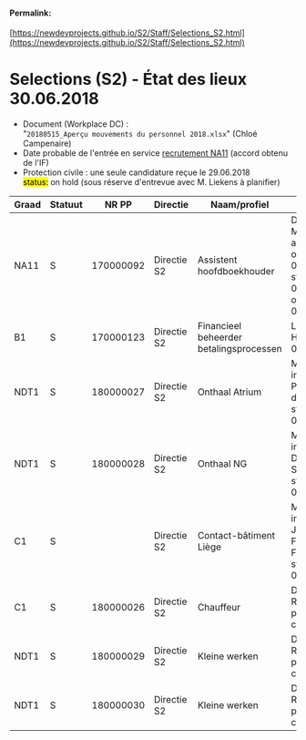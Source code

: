 <link rel="stylesheet" href="https://newdevprojects.github.io/S2/S2.css">

#### Permalink: 
[https://newdevprojects.github.io/S2/Staff/Selections_S2.html](https://newdevprojects.github.io/S2/Staff/Selections_S2.html)

# Selections (S2) - &Eacute;tat des lieux 30.06.2018

* Document (Workplace DC) :  
"`20180515_Aperçu mouvements du personnel 2018.xlsx`" (Chloé Campenaire)
* Date probable de l'entrée en service [recrutement NA11](http://nimb.ws/jNcbgk) (accord obtenu de l'IF)
* Protection civile : une seule candidature reçue le 29.06.2018<br><mark>status:</mark> on hold (sous réserve d'entrevue avec M. Liekens à planifier)

| Graad | Statuut | NR PP | Directie | Naam/profiel | SVZ | Taalrol |
| --- | --- | --- | --- | --- | --- | --- |
| NA11 | S | 170000092 | Directie S2 | Assistent hoofdboekhouder | Denis Mailleux<br>akkoord IF op 07.06.2018<br>start: 01.08.2018 of 01.09.2018 | FR |
|  B1 | S | 170000123 | Directie S2 |  Financieel beheerder betalingsprocessen | Liesbeth Hollevoet  - 01.03.2018 | NL |
| NDT1 | S | 180000027 | Directie S2 | Onthaal Atrium | Mobilité interne Ingrid Peeterman de S4<br>start: 01.09.2018 | NL |
| NDT1 | S | 180000028 | Directie S2 | Onthaal NG | Mobilité interne Greta D'Haen de S4<br>start: 01.09.2018 | NL |
| C1 | S | &nbsp; | Directie S2 | Contact-bâtiment Liège | Mobilité interne Jean-François Falise de S4<br>start: 01.07.2018 | FR |
| C1 | S | 180000026 | Directie S2 | Chauffeur | Détachement Réforme protection civile | NL/FR |
| NDT1 | S | 180000029 | Directie S2 | Kleine werken | Détachement Réforme protection civile | NL |
| NDT1 | S | 180000030 | Directie S2 | Kleine werken | Détachement Réforme protection civile | FR |

